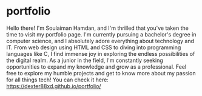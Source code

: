 # portfolio
Hello there! I'm Soulaiman Hamdan, and I'm thrilled that you've taken the time to visit my portfolio page. I'm currently pursuing a bachelor's degree in computer science, and I absolutely adore everything about technology and IT. From web design using HTML and CSS to diving into programming languages like C, I find immense joy in exploring the endless possibilities of the digital realm. As a junior in the field, I'm constantly seeking opportunities to expand my knowledge and grow as a professional. Feel free to explore my humble projects and get to know more about my passion for all things tech!
You can check it here: https://dexter88xd.github.io/portfolio/
